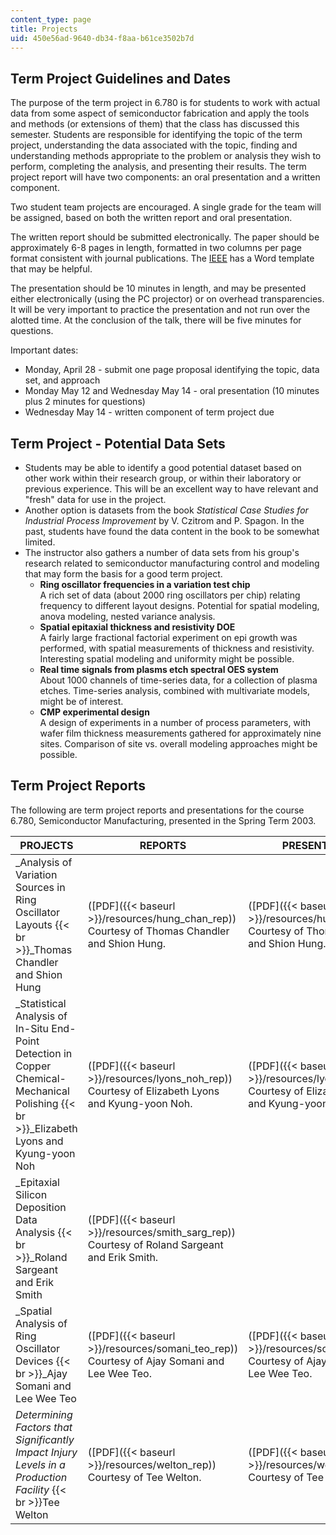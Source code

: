 ```yaml
---
content_type: page
title: Projects
uid: 450e56ad-9640-db34-f8aa-b61ce3502b7d
---
```


Term Project Guidelines and Dates
---------------------------------

The purpose of the term project in 6.780 is for students to work with actual data from some aspect of semiconductor fabrication and apply the tools and methods (or extensions of them) that the class has discussed this semester. Students are responsible for identifying the topic of the term project, understanding the data associated with the topic, finding and understanding methods appropriate to the problem or analysis they wish to perform, completing the analysis, and presenting their results. The term project report will have two components: an oral presentation and a written component.

Two student team projects are encouraged. A single grade for the team will be assigned, based on both the written report and oral presentation.

The written report should be submitted electronically. The paper should be approximately 6-8 pages in length, formatted in two columns per page format consistent with journal publications. The [IEEE](http://www.ieee.org/publications_standards/publications_standards_index.html) has a Word template that may be helpful.

The presentation should be 10 minutes in length, and may be presented either electronically (using the PC projector) or on overhead transparencies. It will be very important to practice the presentation and not run over the alotted time. At the conclusion of the talk, there will be five minutes for questions.

Important dates:

*   Monday, April 28 - submit one page proposal identifying the topic, data set, and approach
*   Monday May 12 and Wednesday May 14 - oral presentation (10 minutes plus 2 minutes for questions)
*   Wednesday May 14 - written component of term project due

Term Project - Potential Data Sets
----------------------------------

*   Students may be able to identify a good potential dataset based on other work within their research group, or within their laboratory or previous experience. This will be an excellent way to have relevant and "fresh" data for use in the project.
*   Another option is datasets from the book _Statistical Case Studies for Industrial Process Improvement_ by V. Czitrom and P. Spagon. In the past, students have found the data content in the book to be somewhat limited.
*   The instructor also gathers a number of data sets from his group's research related to semiconductor manufacturing control and modeling that may form the basis for a good term project.
    *   **Ring oscillator frequencies in a variation test chip**  
        A rich set of data (about 2000 ring oscillators per chip) relating frequency to different layout designs. Potential for spatial modeling, anova modeling, nested variance analysis.
    *   **Spatial epitaxial thickness and resistivity DOE**  
        A fairly large fractional factorial experiment on epi growth was performed, with spatial measurements of thickness and resistivity. Interesting spatial modeling and uniformity might be possible.
    *   **Real time signals from plasms etch spectral OES system**  
        About 1000 channels of time-series data, for a collection of plasma etches. Time-series analysis, combined with multivariate models, might be of interest.
    *   **CMP experimental design**  
        A design of experiments in a number of process parameters, with wafer film thickness measurements gathered for approximately nine sites. Comparison of site vs. overall modeling approaches might be possible.

Term Project Reports
--------------------

The following are term project reports and presentations for the course 6.780, Semiconductor Manufacturing, presented in the Spring Term 2003.

| PROJECTS | REPORTS | PRESENTATIONS |
| --- | --- | --- |
| _Analysis of Variation Sources in Ring Oscillator Layouts  {{< br >}}_Thomas Chandler and Shion Hung | ([PDF]({{< baseurl >}}/resources/hung_chan_rep)) Courtesy of Thomas Chandler and Shion Hung. | ([PDF]({{< baseurl >}}/resources/hung_chan_talk)) Courtesy of Thomas Chandler and Shion Hung. |
| _Statistical Analysis of In-Situ End-Point Detection in Copper Chemical-Mechanical Polishing  {{< br >}}_Elizabeth Lyons and Kyung-yoon Noh | ([PDF]({{< baseurl >}}/resources/lyons_noh_rep)) Courtesy of Elizabeth Lyons and Kyung-yoon Noh. | ([PDF]({{< baseurl >}}/resources/lyons_noh_talk)) Courtesy of Elizabeth Lyons and Kyung-yoon Noh. |
| _Epitaxial Silicon Deposition Data Analysis  {{< br >}}_Roland Sargeant and Erik Smith | ([PDF]({{< baseurl >}}/resources/smith_sarg_rep)) Courtesy of Roland Sargeant and Erik Smith. | &nbsp; |
| _Spatial Analysis of Ring Oscillator Devices  {{< br >}}_Ajay Somani and Lee Wee Teo | ([PDF]({{< baseurl >}}/resources/somani_teo_rep)) Courtesy of Ajay Somani and Lee Wee Teo. | ([PDF]({{< baseurl >}}/resources/somani_teo_talk)) Courtesy of Ajay Somani and Lee Wee Teo. |
| _Determining Factors that Significantly Impact Injury Levels in a Production Facility_  {{< br >}}Tee Welton | ([PDF]({{< baseurl >}}/resources/welton_rep)) Courtesy of Tee Welton. | ([PDF]({{< baseurl >}}/resources/welton_talk)) Courtesy of Tee Welton.